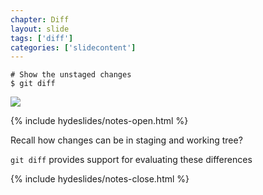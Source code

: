 ```yaml
---
chapter: Diff
layout: slide
tags: ['diff']
categories: ['slidecontent']
---
```


	# Show the unstaged changes
	$ git diff

<img class="diagram" src="assets/diagrams/git-diff.png">


{% include hydeslides/notes-open.html %}

Recall how changes can be in staging and working tree?

`git diff` provides support for evaluating these differences

{% include hydeslides/notes-close.html %}
